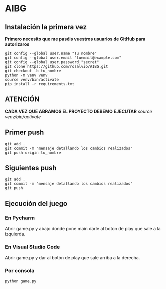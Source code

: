 # AIBG
## Instalación la primera vez
**Primero necesito que me paséis vuestros usuarios de GitHub para autorizaros**
```console
git config --global user.name "Tu nombre"
git config --global user.email "tuemail@example.com"
git config --global user.password "secret"
git clone https://github.com/rosalvio/AIBG.git
git checkout -b tu_nombre
python -m venv venv
source venv/bin/activate
pip install -r requirements.txt
```

## ATENCIÓN
**CADA VEZ QUE ABRAMOS EL PROYECTO DEBEMO EJECUTAR** *source venv/bin/activate*

## Primer push
```console
git add .
git commit -m "mensaje detallando los cambios realizados"
git push origin tu_nombre
```

## Siguientes push
```console
git add .
git commit -m "mensaje detallando los cambios realizados"
git push
```

## Ejecución del juego
### En Pycharm
Abrir game.py y abajo donde pone main darle al boton de play que sale a la izquierda.

### En Visual Studio Code
Abrir game.py y dar al botón de play que sale arriba a la derecha.

### Por consola
```console
python game.py
```